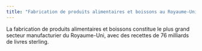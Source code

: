 ```yaml
---
title: "Fabrication de produits alimentaires et boissons au Royaume-Uni"
---
```


La fabrication de produits alimentaires et boissons constitue le plus grand secteur manufacturier du Royaume-Uni, avec des recettes de 76 milliards de livres sterling.
